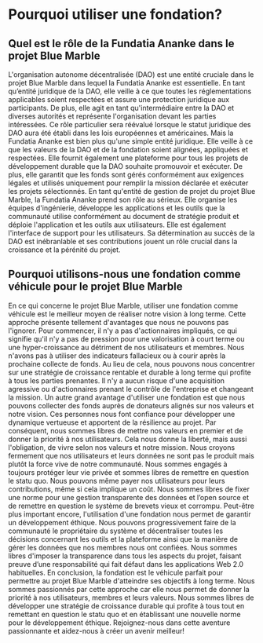 # Pourquoi utiliser une fondation?

## Quel est le rôle de la Fundatia Ananke dans le projet Blue Marble

L'organisation autonome décentralisée (DAO) est une entité cruciale dans le projet Blue Marble dans lequel la Fundatia Ananke est essentielle. 
En tant qu’entité juridique de la DAO, elle veille à ce que toutes les réglementations applicables soient respectées et assure une protection juridique aux participants. 
De plus, elle agit en tant qu'intermédiaire entre la DAO et diverses autorités et représente l'organisation devant les parties intéressées. 
Ce rôle particulier sera réévalué lorsque le statut juridique des DAO aura été établi dans les lois européennes et américaines.
Mais la Fundatia Ananke est bien plus qu'une simple entité juridique. 
Elle veille à ce que les valeurs de la DAO et de la fondation soient alignées, appliquées et respectées. Elle fournit également une plateforme pour tous les projets de développement durable que la DAO souhaite promouvoir et exécuter. 
De plus, elle garantit que les fonds sont gérés conformément aux exigences légales et utilisés uniquement pour remplir la mission déclarée et exécuter les projets sélectionnés.
En tant qu'entité de gestion de projet du projet Blue Marble, la Fundatia Ananke prend son rôle au sérieux. 
Elle organise les équipes d'ingénierie, développe les applications et les outils que la communauté utilise conformément au document de stratégie produit et déploie l'application et les outils aux utilisateurs. Elle est également l'interface de support pour les utilisateurs. 
Sa détermination au succès de la DAO est inébranlable et ses contributions jouent un rôle crucial dans la croissance et la pérénité du projet.

## Pourquoi utilisons-nous une fondation comme véhicule pour le projet Blue Marble

En ce qui concerne le projet Blue Marble, utiliser une fondation comme véhicule est le meilleur moyen de réaliser notre vision à long terme. Cette approche présente tellement d'avantages que nous ne pouvons pas l'ignorer.
Pour commencer, il n'y a pas d'actionnaires impliqués, ce qui signifie qu'il n'y a pas de pression pour une valorisation à court terme ou une hyper-croissance au détriment de nos utilisateurs et membres. Nous n'avons pas à utiliser des indicateurs fallacieux ou à courir après la prochaine collecte de fonds. 
Au lieu de cela, nous pouvons nous concentrer sur une stratégie de croissance rentable et durable à long terme qui profite à tous les parties prenantes. Il n'y a aucun risque d'une acquisition agressive ou d'actionnaires prenant le contrôle de l'entreprise et changeant la mission. 
Un autre grand avantage d'utiliser une fondation est que nous pouvons collecter des fonds auprès de donateurs alignés sur nos valeurs et notre vision. Ces personnes nous font confiance pour développer une dynamique vertueuse et apportent de la résilience au projet. 
Par conséquent, nous sommes libres de mettre nos valeurs en premier et de donner la priorité à nos utilisateurs. Cela nous donne la liberté, mais aussi l'obligation, de vivre selon nos valeurs et notre mission.
Nous croyons fermement que nos utilisateurs et leurs données ne sont pas le produit mais plutôt la force vive de notre communauté. 
Nous sommes engagés à toujours protéger leur vie privée et sommes libres de remettre en question le statu quo. 
Nous pouvons même payer nos utilisateurs pour leurs contributions, même si cela implique un coût. 
Nous sommes libres de fixer une norme pour une gestion transparente des données et l’open source et de remettre en question le système de brevets vieux et corrompu.
Peut-être plus important encore, l'utilisation d'une fondation nous permet de garantir un développement éthique. 
Nous pouvons progressivement faire de la communauté le propriétaire du système et décentraliser toutes les décisions concernant les outils et la plateforme ainsi que la manière de gérer les données que nos membres nous ont confiées. Nous sommes libres d'imposer la transparence dans tous les aspects du projet, faisant preuve d’une responsabilité qui fait défaut dans les applications Web 2.0 habituelles.
En conclusion, la fondation est le véhicule parfait pour permettre au projet Blue Marble d'atteindre ses objectifs à long terme. Nous sommes passionnés par cette approche car elle nous permet de donner la priorité à nos utilisateurs, membres et leurs valeurs. Nous sommes libres de développer une stratégie de croissance durable qui profite à tous tout en remettant en question le statu quo et en établissant une nouvelle norme pour le développement éthique. Rejoignez-nous dans cette aventure passionnante et aidez-nous à créer un avenir meilleur!
